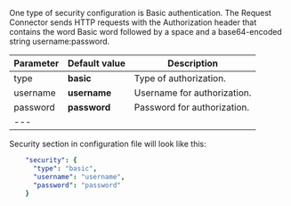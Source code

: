 
One type of security configuration is Basic authentication.
The Request Connector sends HTTP requests with the Authorization header that contains the word Basic word followed by a space and a base64-encoded string username:password.

|**Parameter**|**Default value**|**Description**|
|:-|:-|-
| type               | **basic**                      | Type of authorization.      |
| username           | **username**                   | Username for authorization. |
| password           | **password**                   | Password for authorization. |
|---

Security section in configuration file will look like this: 

```yaml
    "security": {
      "type": "basic",
      "username": "username",
      "password": "password"
    }
```
